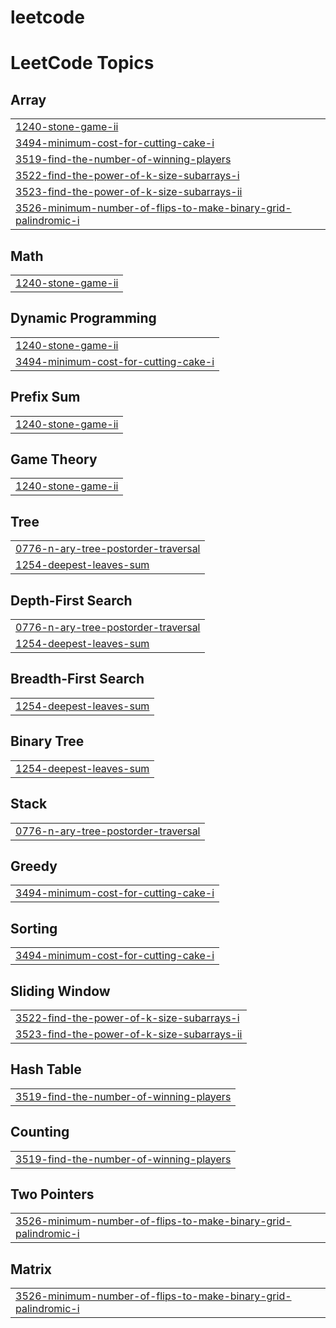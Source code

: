 # leetcode

<!---LeetCode Topics Start-->
# LeetCode Topics
## Array
|  |
| ------- |
| [1240-stone-game-ii](https://github.com/nikhilchary129/leetcode/tree/master/1240-stone-game-ii) |
| [3494-minimum-cost-for-cutting-cake-i](https://github.com/nikhilchary129/leetcode/tree/master/3494-minimum-cost-for-cutting-cake-i) |
| [3519-find-the-number-of-winning-players](https://github.com/nikhilchary129/leetcode/tree/master/3519-find-the-number-of-winning-players) |
| [3522-find-the-power-of-k-size-subarrays-i](https://github.com/nikhilchary129/leetcode/tree/master/3522-find-the-power-of-k-size-subarrays-i) |
| [3523-find-the-power-of-k-size-subarrays-ii](https://github.com/nikhilchary129/leetcode/tree/master/3523-find-the-power-of-k-size-subarrays-ii) |
| [3526-minimum-number-of-flips-to-make-binary-grid-palindromic-i](https://github.com/nikhilchary129/leetcode/tree/master/3526-minimum-number-of-flips-to-make-binary-grid-palindromic-i) |
## Math
|  |
| ------- |
| [1240-stone-game-ii](https://github.com/nikhilchary129/leetcode/tree/master/1240-stone-game-ii) |
## Dynamic Programming
|  |
| ------- |
| [1240-stone-game-ii](https://github.com/nikhilchary129/leetcode/tree/master/1240-stone-game-ii) |
| [3494-minimum-cost-for-cutting-cake-i](https://github.com/nikhilchary129/leetcode/tree/master/3494-minimum-cost-for-cutting-cake-i) |
## Prefix Sum
|  |
| ------- |
| [1240-stone-game-ii](https://github.com/nikhilchary129/leetcode/tree/master/1240-stone-game-ii) |
## Game Theory
|  |
| ------- |
| [1240-stone-game-ii](https://github.com/nikhilchary129/leetcode/tree/master/1240-stone-game-ii) |
## Tree
|  |
| ------- |
| [0776-n-ary-tree-postorder-traversal](https://github.com/nikhilchary129/leetcode/tree/master/0776-n-ary-tree-postorder-traversal) |
| [1254-deepest-leaves-sum](https://github.com/nikhilchary129/leetcode/tree/master/1254-deepest-leaves-sum) |
## Depth-First Search
|  |
| ------- |
| [0776-n-ary-tree-postorder-traversal](https://github.com/nikhilchary129/leetcode/tree/master/0776-n-ary-tree-postorder-traversal) |
| [1254-deepest-leaves-sum](https://github.com/nikhilchary129/leetcode/tree/master/1254-deepest-leaves-sum) |
## Breadth-First Search
|  |
| ------- |
| [1254-deepest-leaves-sum](https://github.com/nikhilchary129/leetcode/tree/master/1254-deepest-leaves-sum) |
## Binary Tree
|  |
| ------- |
| [1254-deepest-leaves-sum](https://github.com/nikhilchary129/leetcode/tree/master/1254-deepest-leaves-sum) |
## Stack
|  |
| ------- |
| [0776-n-ary-tree-postorder-traversal](https://github.com/nikhilchary129/leetcode/tree/master/0776-n-ary-tree-postorder-traversal) |
## Greedy
|  |
| ------- |
| [3494-minimum-cost-for-cutting-cake-i](https://github.com/nikhilchary129/leetcode/tree/master/3494-minimum-cost-for-cutting-cake-i) |
## Sorting
|  |
| ------- |
| [3494-minimum-cost-for-cutting-cake-i](https://github.com/nikhilchary129/leetcode/tree/master/3494-minimum-cost-for-cutting-cake-i) |
## Sliding Window
|  |
| ------- |
| [3522-find-the-power-of-k-size-subarrays-i](https://github.com/nikhilchary129/leetcode/tree/master/3522-find-the-power-of-k-size-subarrays-i) |
| [3523-find-the-power-of-k-size-subarrays-ii](https://github.com/nikhilchary129/leetcode/tree/master/3523-find-the-power-of-k-size-subarrays-ii) |
## Hash Table
|  |
| ------- |
| [3519-find-the-number-of-winning-players](https://github.com/nikhilchary129/leetcode/tree/master/3519-find-the-number-of-winning-players) |
## Counting
|  |
| ------- |
| [3519-find-the-number-of-winning-players](https://github.com/nikhilchary129/leetcode/tree/master/3519-find-the-number-of-winning-players) |
## Two Pointers
|  |
| ------- |
| [3526-minimum-number-of-flips-to-make-binary-grid-palindromic-i](https://github.com/nikhilchary129/leetcode/tree/master/3526-minimum-number-of-flips-to-make-binary-grid-palindromic-i) |
## Matrix
|  |
| ------- |
| [3526-minimum-number-of-flips-to-make-binary-grid-palindromic-i](https://github.com/nikhilchary129/leetcode/tree/master/3526-minimum-number-of-flips-to-make-binary-grid-palindromic-i) |
<!---LeetCode Topics End-->
